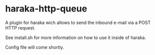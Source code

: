 haraka-http-queue
=================

A plugin for haraka wich allows to send the inbound e-mail via a POST HTTP request.

See install.sh for more information on how to use it inside of haraka.

Config file will come shortly.